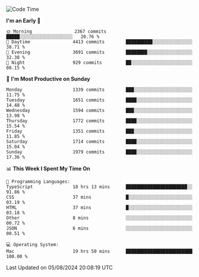 <!--START_SECTION:waka-->
![Code Time](http://img.shields.io/badge/Code%20Time-4%2C247%20hrs%2035%20mins-blue)

**I'm an Early 🐤** 

```text
🌞 Morning                2367 commits        █████░░░░░░░░░░░░░░░░░░░░   20.76 % 
🌆 Daytime                4413 commits        ██████████░░░░░░░░░░░░░░░   38.71 % 
🌃 Evening                3691 commits        ████████░░░░░░░░░░░░░░░░░   32.38 % 
🌙 Night                  929 commits         ██░░░░░░░░░░░░░░░░░░░░░░░   08.15 % 
```
📅 **I'm Most Productive on Sunday** 

```text
Monday                   1339 commits        ███░░░░░░░░░░░░░░░░░░░░░░   11.75 % 
Tuesday                  1651 commits        ████░░░░░░░░░░░░░░░░░░░░░   14.48 % 
Wednesday                1594 commits        ███░░░░░░░░░░░░░░░░░░░░░░   13.98 % 
Thursday                 1772 commits        ████░░░░░░░░░░░░░░░░░░░░░   15.54 % 
Friday                   1351 commits        ███░░░░░░░░░░░░░░░░░░░░░░   11.85 % 
Saturday                 1714 commits        ████░░░░░░░░░░░░░░░░░░░░░   15.04 % 
Sunday                   1979 commits        ████░░░░░░░░░░░░░░░░░░░░░   17.36 % 
```


📊 **This Week I Spent My Time On** 

```text
💬 Programming Languages: 
TypeScript               18 hrs 13 mins      ███████████████████████░░   91.86 % 
CSS                      37 mins             █░░░░░░░░░░░░░░░░░░░░░░░░   03.19 % 
HTML                     37 mins             █░░░░░░░░░░░░░░░░░░░░░░░░   03.18 % 
Other                    8 mins              ░░░░░░░░░░░░░░░░░░░░░░░░░   00.72 % 
JSON                     6 mins              ░░░░░░░░░░░░░░░░░░░░░░░░░   00.51 % 

💻 Operating System: 
Mac                      19 hrs 50 mins      █████████████████████████   100.00 % 
```


 Last Updated on 05/08/2024 20:08:19 UTC
<!--END_SECTION:waka-->
